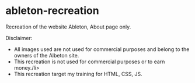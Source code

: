 # ableton-recreation
Recreation of the website Ableton, About page only.


Disclaimer:
<ul>
<li>All images used are not used for commercial purposes and belong to the owners of the Albeton site.</li>
<li>This recreation is not used for commercial purposes or to earn money./li>
<li>This recreation target my training for HTML, CSS, JS.</li>

